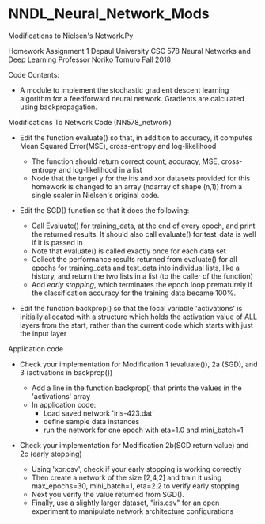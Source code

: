 # NNDL_Neural_Network_Mods
Modifications to Nielsen's Network.Py 

Homework Assignment 1
Depaul University 
CSC 578 Neural Networks and Deep Learning
Professor Noriko Tomuro
Fall 2018

Code Contents:
-	A module to implement the stochastic gradient descent 
	learning algorithm for a feedforward neural network.
	Gradients are calculated using backpropagation. 

Modifications To Network Code (NN578_network)

-	Edit the function evaluate() so that, in addition to 
	accuracy, it computes Mean Squared Error(MSE),
	cross-entropy and log-likelihood
	-	The function should return correct count, accuracy,
		MSE, cross-entropy and log-likelihood in a list
	-	Node that the target y for the iris and xor datasets
		provided for this homework is changed to an array (ndarray
		of shape (n,1)) from a single scaler in Nielsen's original
		code. 

-	Edit the SGD() function so that it does the following:
	-	Call Evaluate() for training_data, at the end of every
		epoch, and print the returned results. It should also
		call evaluate() for test_data is well if it is passed in
	-	Note that evaluate() is called exactly once for each data set
	-	Collect the performance results returned from evaluate()
		for all epochs for training_data and test_data into individual
		lists, like a history, and return the two lists in a list
		(to the caller of the function)
	-	Add *early stopping*, which terminates the epoch loop 
		prematurely if the classification accuracy for the training data
		became 100%.

-	Edit the function backprop() so that the local variable 'activations' is
	initially allocated with a structure which holds the activation value of ALL
	layers from the start, rather than the current code which starts
	with just the input layer 

Application code

-	Check your implementation for Modification 1 (evaluate()), 2a (SGD), and 3
	(activations in backprop())
	-	Add a line in the function backprop() that prints the values in the 
		'activations' array
	-	In application code:
		-	Load saved network 'iris-423.dat'
		- 	define sample data instances
		- 	run the network for one epoch with eta=1.0 and mini_batch=1

-	Check your implementation for Modification 2b(SGD return value) and 2c (early stopping)
	-	Using 'xor.csv', check if your early stopping is working correctly
	-	Then create a network of the size [2,4,2] and train it using 
		max_epochs=30, mini_batch=1, eta=2.2 to verify early stopping
	-	Next you verify the value returned from SGD(). 	
	-	Finally, use a slightly larger dataset, "iris.csv" for an open experiment
		to manipulate network architecture configurations
